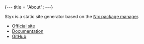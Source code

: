 {---
title = "About";
---}

Styx is a static site generator based on the [Nix package manager](http://nixos.org/nix/).

- [Official site](https://divnix.github.io/styx-site/)
- [Documentation](https://divnix.github.io/styx-site/documentation/)
- [GitHub](https://github.com/divnix/styx/)
